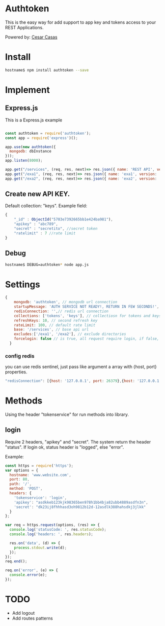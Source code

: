 # Authtoken
This is the easy way for add support to app key and tokens access to your REST Applications.

Powered by: [Cesar Casas](https://ar.linkedin.com/in/cesarcasas "Linkedin")
# Install

```bash
hostname$ npm install authtoken --save
```
# Implement
## Express.js
This is a Express.js example

```js

const authtoken = require('authtoken');
const app = require('express')();

app.use(new authtoken({
  mongodb: dbInstance
}));
app.listen(8000);

app.get("/services", (req, res, next)=> res.json({ name: 'REST API', version: '1.0.0' }));
app.get("/exa1", (req, res, next)=> res.json({ name: 'exa1', version: '1.0.0' }));
app.get("/exa2", (req, res, next)=> res.json({ name: 'exa2', version: '1.0.0' }));

```

## Create new API KEY.
Default collection: "keys".
Example field:
```js
{
    "_id" : ObjectId("5703e7392665bb1e424ba981"),
    "apikey" : "abc789",
    "secret" : "secretito", //secret token
    "ratelimit" : 7 //rate limit
}
```

## Debug
```bash
hostname$ DEBUG=authtoken* node app.js
```
# Settings
```js
{
    mongodb: 'authtoken', // mongodb url connection
    startupMessage: 'AUTH SERVICE NOT READY!, RETURN IN FEW SECONDS!', // msg error
    redisConnection: '',// redis url connection
    collections: ['tokens', 'keys'], // collectiosn for tokens and keys
    refreshKeys: 10, // second refresh key
    rateLimit: 100, // default rate limit
    base: '/services', // base api url
    excludes:['/exa1', '/exa2'], // exclude directories
    forcelogin: false // is true, all request require login, if false, onlye need api key in header
  }
```

### config redis
you can use redis sentinel, just pass like argument a array with {host, port} properties.

```js
"redisConnection": [{host: '127.0.0.1', port: 26379},{host: '127.0.0.1', port: 26380}];
```  

# Methods

Using the header "tokenservice" for run methods into library.

## login
Require 2 headers, "apikey" and "secret".
The system return the header "status". If login ok, status header is "logged", else "error".

Example:
```js
const https = require('https');
var options = {
  hostname: 'www.website.com',
  port: 80,
  path: '/',
  method: 'POST',
  headers: {
    'tokenservice': 'login',
    'apikey': "asdkkeb123kjk98365ben978h1bb4bja82ubb4889asdfn3n",
    'secret': "dk23ij8fhhhasd3oh9812b12d-12asdlk388hahsdkj3jlkk"
  }
};

var req = https.request(options, (res) => {
  console.log('statusCode: ', res.statusCode);
  console.log('headers: ', res.headers);

  res.on('data', (d) => {
    process.stdout.write(d);
  });
});
req.end();

req.on('error', (e) => {
  console.error(e);
});
```

# TODO
- Add logout
- Add routes patterns
